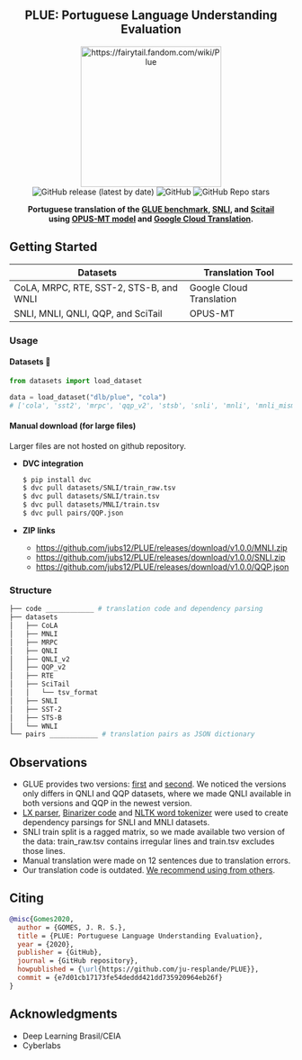 <br />
<div align="center">
    <h2 align="center">PLUE: Portuguese Language Understanding Evaluation</h2>
    <img src="https://user-images.githubusercontent.com/28462295/140660705-e39c001f-e311-4024-aa7a-a7e1c69268fc.png" alt="https://fairytail.fandom.com/wiki/Plue" width="250">
    <br />
  <img alt="GitHub release (latest by date)" src="https://img.shields.io/github/v/release/ju-resplande/PLUE">
  <img alt="GitHub" src="https://img.shields.io/github/license/ju-resplande/PLUE">
  <img alt="GitHub Repo stars" src="https://img.shields.io/github/stars/ju-resplande/PLUE?style=social">
  <p align="center">
  <b>
    Portuguese translation of the <a href="https://gluebenchmark.com/">GLUE benchmark</a>, <a href=https://nlp.stanford.edu/projects/snli/>SNLI</a>, and <a href=https://allenai.org/data/scitail> Scitail</a> <br /> using <a href=https://github.com/Helsinki-NLP/OPUS-MT>OPUS-MT model</a> and <a href=https://cloud.google.com/translate/docs>Google Cloud Translation</a>.
  </b>
  </p>
</div>


## Getting Started

| Datasets | Translation Tool |
| --- | --- |
| CoLA, MRPC, RTE, SST-2, STS-B, and WNLI  | Google Cloud Translation |
| SNLI, MNLI, QNLI, QQP, and SciTail  |  OPUS-MT |



### Usage 

#### Datasets :hugs:

```python
from datasets import load_dataset

data = load_dataset("dlb/plue", "cola")
# ['cola', 'sst2', 'mrpc', 'qqp_v2', 'stsb', 'snli', 'mnli', 'mnli_mismatched', 'mnli_matched', 'qnli', 'qnli_v2', 'rte', 'wnli', 'scitail']
```

#### Manual download (for large files)

Larger files are not hosted on github repository.

- **DVC integration**
    ```bash
    $ pip install dvc
    $ dvc pull datasets/SNLI/train_raw.tsv
    $ dvc pull datasets/SNLI/train.tsv
    $ dvc pull datasets/MNLI/train.tsv
    $ dvc pull pairs/QQP.json
    ```

- **ZIP links** 
    - https://github.com/jubs12/PLUE/releases/download/v1.0.0/MNLI.zip
    - https://github.com/jubs12/PLUE/releases/download/v1.0.0/SNLI.zip
    - https://github.com/jubs12/PLUE/releases/download/v1.0.0/QQP.json






### Structure

```bash
├── code ____________ # translation code and dependency parsing  
├── datasets
│   ├── CoLA
│   ├── MNLI
│   ├── MRPC
│   ├── QNLI
│   ├── QNLI_v2
│   ├── QQP_v2
│   ├── RTE
│   ├── SciTail
│   │   └── tsv_format
│   ├── SNLI
│   ├── SST-2
│   ├── STS-B
│   └── WNLI
└── pairs ____________ # translation pairs as JSON dictionary
```

## Observations
- GLUE provides two versions: [first](https://github.com/nyu-mll/GLUE-baselines/blob/master/download_glue_data.py) and [second](https://github.com/nyu-mll/jiant/blob/master/scripts/download_glue_data.py). We noticed the versions only differs in QNLI and QQP datasets, where we made QNLI available in both versions and QQP in the newest version.
- [LX parser](http://lxcenter.di.fc.ul.pt/tools/en/LXParserEN.html), [Binarizer code](http://lascam.facom.ufu.br:8080/cookbooks/cookbook.jsp?api=nltk#ex11) and [NLTK word tokenizer](https://www.nltk.org/_modules/nltk/tokenize.html#word_tokenize) were used to create dependency parsings for SNLI and MNLI datasets. 
- SNLI train split is a ragged matrix, so we made available two version of the data: train_raw.tsv contains irregular lines and train.tsv excludes those lines. 
- Manual translation were made on 12 sentences due to translation errors.
- Our translation code is outdated. [We recommend using from others](https://github.com/unicamp-dl/mMARCO/blob/main/scripts/translate.py).


## Citing

```bibtex
@misc{Gomes2020,
  author = {GOMES, J. R. S.},
  title = {PLUE: Portuguese Language Understanding Evaluation},
  year = {2020},
  publisher = {GitHub},
  journal = {GitHub repository},
  howpublished = {\url{https://github.com/ju-resplande/PLUE}},
  commit = {e7d01cb17173fe54deddd421dd735920964eb26f}
}
```

## Acknowledgments
- Deep Learning Brasil/CEIA
- Cyberlabs
